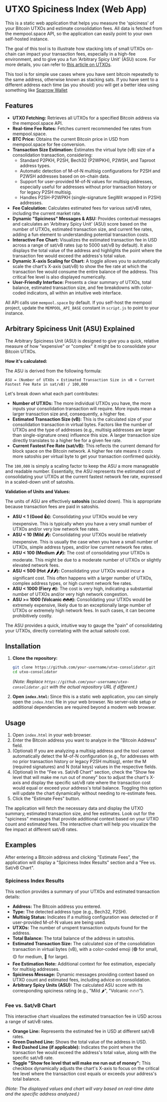 # UTXO Spiciness Index (Web App)

This is a static web application that helps you measure the 'spiciness' of your Bitcoin UTXOs and estimate consolidation fees. All data is fetched from the mempool.space API, so the application can easily point to your own self-hosted instance.

The goal of this tool is to illustrate how stacking lots of small UTXOs on-chain can impact your transaction fees, especially in a high-fee environment, and to give you a fun 'Arbitrary Spicy Unit' (ASU) score. For more details, you can refer to [this article on UTXOs](https://www.discreetlog.com/utxos/).

This tool is for simple use cases where you have sent bitcoin repeatedly to the same address, otherwise known as stacking sats. If you have sent to a different address each time (as you should) you will get a better idea using something like [Sparrow Wallet](https://sparrowwallet.com/)

## Features

-   **UTXO Fetching:** Retrieves all UTXOs for a specified Bitcoin address via the mempool.space API.
-   **Real-time Fee Rates:** Fetches current recommended fee rates from mempool.space.
-   **BTC Price:** Obtains the current Bitcoin price in USD from mempool.space for fee conversion.
-   **Transaction Size Estimation:** Estimates the virtual byte (vB) size of a consolidation transaction, considering:
    -   Standard P2PKH, P2SH, Bech32 (P2WPKH), P2WSH, and Taproot address types.
    -   Automatic detection of M-of-N multisig configurations for P2SH and P2WSH addresses based on on-chain data.
    -   Support for user-provided M-of-N values for multisig addresses, especially useful for addresses without prior transaction history or for legacy P2SH multisig.
    -   Handles P2SH-P2WPKH (single-signature SegWit wrapped in P2SH) addresses.
-   **Fee Calculation:** Calculates estimated fees for various sat/vB rates, including the current market rate.
-   **Dynamic "Spiciness" Messages & ASU:** Provides contextual messages and calculates an 'Arbitrary Spicy Unit' (ASU) score based on the number of UTXOs, estimated transaction size, and current fee rates, adding a fun element to understanding potential transaction costs.
-   **Interactive Fee Chart:** Visualizes the estimated transaction fee in USD across a range of sat/vB rates (up to 5000 sat/vB by default). It also displays the total value of the address and highlights the point where the transaction fee would exceed the address's total value.
-   **Dynamic X-axis Scaling for Chart:** A toggle allows you to automatically scale the chart's X-axis (sat/vB) to show the fee rate at which the transaction fee would consume the entire balance of the address. This critical fee level is also displayed numerically.
-   **User-Friendly Interface:** Presents a clear summary of UTXOs, total balance, estimated transaction size, and fee breakdowns with color-coded indicators, all within an intuitive web interface.

All API calls use `mempool.space` by default. If you self-host the mempool project, update the `MEMPOOL_API_BASE` constant in `script.js` to point to your instance.

## Arbitrary Spiciness Unit (ASU) Explained

The Arbitrary Spiciness Unit (ASU) is designed to give you a quick, relative measure of how "expensive" or "complex" it might be to consolidate your Bitcoin UTXOs.

**How it's calculated:**

The ASU is derived from the following formula:

`ASU = (Number of UTXOs × Estimated Transaction Size in vB × Current Fastest Fee Rate in sat/vB) / 100,000`

Let's break down what each part contributes:

*   **Number of UTXOs:** The more individual UTXOs you have, the more inputs your consolidation transaction will require. More inputs mean a larger transaction size and, consequently, a higher fee.
*   **Estimated Transaction Size (vB):** This is the calculated size of your consolidation transaction in virtual bytes. Factors like the number of UTXOs and the type of addresses (e.g., multisig addresses are larger than single-signature ones) influence this size. A larger transaction size directly translates to a higher fee for a given fee rate.
*   **Current Fastest Fee Rate (sat/vB):** This reflects the current demand for block space on the Bitcoin network. A higher fee rate means it costs more satoshis per virtual byte to get your transaction confirmed quickly.

The `100,000` is simply a scaling factor to keep the ASU a more manageable and readable number. Essentially, the ASU represents the estimated cost of consolidating your UTXOs at the current fastest network fee rate, expressed in a scaled-down unit of satoshis.

**Validation of Units and Values:**

The units of ASU are effectively **satoshis** (scaled down). This is appropriate because transaction fees are paid in satoshis.

*   **ASU < 1 (Good 👍):** Consolidating your UTXOs would be very inexpensive. This is typically when you have a very small number of UTXOs and/or very low network fee rates.
*   **ASU < 10 (Mild 🌶️):** Consolidating your UTXOs would be relatively inexpensive. This is usually the case when you have a small number of UTXOs, simple address types, and/or low current network fee rates.
*   **ASU < 100 (Medium 🌶️🌶️):** The cost of consolidating your UTXOs is moderate. This might be due to a moderate number of UTXOs or slightly elevated network fees.
*   **ASU < 500 (Hot 🌶️🌶️🌶️):** Consolidating your UTXOs would incur a significant cost. This often happens with a larger number of UTXOs, complex address types, or high current network fee rates.
*   **ASU < 1000 (Fiery 🔥):** The cost is very high, indicating a substantial number of UTXOs and/or very high network congestion.
*   **ASU >= 1000 (Volcanic 🔥🔥🔥):** Consolidating your UTXOs would be extremely expensive, likely due to an exceptionally large number of UTXOs or extremely high network fees. In such cases, it can become prohibitively costly.

The ASU provides a quick, intuitive way to gauge the "pain" of consolidating your UTXOs, directly correlating with the actual satoshi cost.

## Installation

1.  **Clone the repository:**
    ```bash
    git clone https://github.com/your-username/utxo-consolidator.git
    cd utxo-consolidator
    ```
    *(Note: Replace `https://github.com/your-username/utxo-consolidator.git` with the actual repository URL if different.)*

2.  **Open `index.html`:**
    Since this is a static web application, you can simply open the `index.html` file in your web browser. No server-side setup or additional dependencies are required beyond a modern web browser.

## Usage

1.  Open `index.html` in your web browser.
2.  Enter the Bitcoin address you want to analyze in the "Bitcoin Address" field.
3.  (Optional) If you are analyzing a multisig address and the tool cannot automatically detect the M-of-N configuration (e.g., for addresses with no prior transaction history or legacy P2SH multisig), enter the M (required signatures) and N (total keys) values in the respective fields.
4.  (Optional) In the "Fee vs. Sat/vB Chart" section, check the "Show fee level that will make me run out of money" box to adjust the chart's X-axis and display the specific sat/vB rate where the transaction cost would equal or exceed your address's total balance. Toggling this option will update the chart dynamically without needing to re-estimate fees.
5.  Click the "Estimate Fees" button.

The application will fetch the necessary data and display the UTXO summary, estimated transaction size, and fee estimates. Look out for the "spiciness" messages that provide additional context based on your UTXO count and estimated fees. The interactive chart will help you visualize the fee impact at different sat/vB rates.

## Examples

After entering a Bitcoin address and clicking "Estimate Fees", the application will display a "Spiciness Index Results" section and a "Fee vs. Sat/vB Chart".

### Spiciness Index Results

This section provides a summary of your UTXOs and estimated transaction details:

*   **Address:** The Bitcoin address you entered.
*   **Type:** The detected address type (e.g., Bech32, P2SH).
*   **Multisig Status:** Indicates if a multisig configuration was detected or if user-provided M-of-N values are being used.
*   **UTXOs:** The number of unspent transaction outputs found for the address.
*   **Total Balance:** The total balance of the address in satoshis.
*   **Estimated Transaction Size:** The calculated size of the consolidation transaction in virtual bytes (vB), with a color-coded emoji (🟢 for small, 🟡 for medium, 🔴 for large).
*   **Fee Estimation Note:** Additional context for fee estimation, especially for multisig addresses.
*   **Spiciness Message:** Dynamic messages providing context based on UTXO count and estimated fees, including advice on consolidation.
*   **Arbitrary Spicy Units (ASU):** The calculated ASU score with its corresponding spiciness rating (e.g., "Mild 🌶️", "Volcanic 🔥🔥🔥").

### Fee vs. Sat/vB Chart

This interactive chart visualizes the estimated transaction fee in USD across a range of sat/vB rates.

*   **Orange Line:** Represents the estimated fee in USD at different sat/vB rates.
*   **Green Dashed Line:** Shows the total value of the address in USD.
*   **Red Dashed Line (if applicable):** Indicates the point where the transaction fee would exceed the address's total value, along with the specific sat/vB rate.
*   **Toggle "Show fee level that will make me run out of money":** This checkbox dynamically adjusts the chart's X-axis to focus on the critical fee level where the transaction cost equals or exceeds your address's total balance.

*(Note: The displayed values and chart will vary based on real-time data and the specific address analyzed.)*